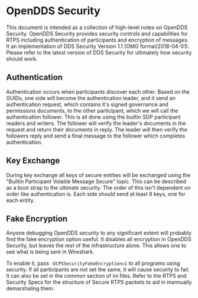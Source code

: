 # OpenDDS Security

This document is intended as a collection of high-level notes on OpenDDS
Security. OpenDDS Security provides security controls and capabilities for RTPS
including authentication of participants and encryption of messages. It an
implementation of DDS Security Version 1.1 (OMG formal/2018-04-01). Please
refer to the latest version of DDS Security for ultimately how security should
work.

## Authentication

Authentication occurs when participants discover each other. Based on the
GUIDs, one side will become the authentication leader, and it send an
authentication request, which contains it's signed governance and permissions
documents, to the other participant, which we will call the authentication
follower. This is all done using the builtin SDP participant readers and
writers. The follower will verify the leader's documents in the request and
return their documents in reply. The leader will then verify the followers
reply and send a final message to the follower which completes authentication.

## Key Exchange

During key exchange all keys of secure entities will be exchanged using the
"Builtin Participant Volatile Message Secure" topic. This can be described as a
boot strap to the ultimate security. The order of this isn't dependent on
order like authentication is. Each side should send at least 8 keys, one for
each entity.

## Fake Encryption

Anyone debugging OpenDDS security to any significant extent will probably find
the fake encryption option useful. It disables all encryption in OpenDDS
Security, but leaves the rest of the infrastructure alone. This allows one to
see what is being sent in Wireshark.

To enable it, pass `-DCPSSecurityFakeEncryption=1` to all programs using
security. If all participants are not set the same, it will cause secuirty to
fail. It can also be set in the common section of ini files. Refer to the RTPS
and Security Specs for the structure of Secure RTPS packets to aid in mannually
demarshaling them.
